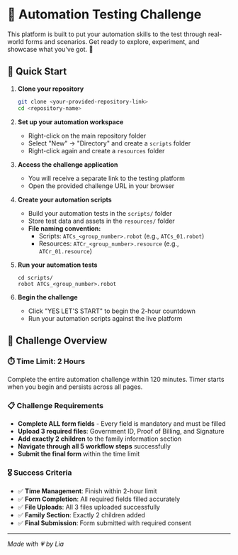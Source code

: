 # 🤖 Automation Testing Challenge  

This platform is built to put your automation skills to the test through real-world forms and scenarios. Get ready to explore, experiment, and showcase what you’ve got. 🚀  

## 🚀 Quick Start  

1. **Clone your repository**  
   ```bash
   git clone <your-provided-repository-link>
   cd <repository-name>

2. **Set up your automation workspace**
   - Right-click on the main repository folder
   - Select "New" → "Directory" and create a `scripts` folder
   - Right-click again and create a `resources` folder

3. **Access the challenge application**
   - You will receive a separate link to the testing platform
   - Open the provided challenge URL in your browser

4. **Create your automation scripts**
   - Build your automation tests in the `scripts/` folder
   - Store test data and assets in the `resources/` folder
   - **File naming convention:**
     - Scripts: `ATCs_<group_number>.robot` (e.g., `ATCs_01.robot`)
     - Resources: `ATCr_<group_number>.resource` (e.g., `ATCr_01.resource`)

5. **Run your automation tests**
   ```
   cd scripts/
   robot ATCs_<group_number>.robot
   ```

6. **Begin the challenge**
   - Click "YES LET'S START" to begin the 2-hour countdown
   - Run your automation scripts against the live platform

## 🎯 Challenge Overview 

### ⏱️ **Time Limit: 2 Hours**
Complete the entire automation challenge within 120 minutes. Timer starts when you begin and persists across all pages.

### 📋 **Challenge Requirements**
- **Complete ALL form fields** - Every field is mandatory and must be filled
- **Upload 3 required files**: Government ID, Proof of Billing, and Signature
- **Add exactly 2 children** to the family information section
- **Navigate through all 5 workflow steps** successfully
- **Submit the final form** within the time limit

### 🎖️ Success Criteria
- ✅ **Time Management**: Finish within 2-hour limit
- ✅ **Form Completion**: All required fields filled accurately
- ✅ **File Uploads**: All 3 files uploaded successfully
- ✅ **Family Section**: Exactly 2 children added
- ✅ **Final Submission**: Form submitted with required consent

---

*Made with 💗 by Lia*